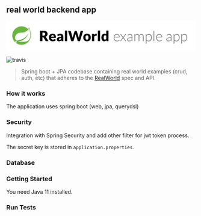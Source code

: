 ## real world backend app

![logo](example-logo.png)

![travis](https://travis-ci.com/Rebwon/real-world-backend.svg?branch=master)

> Spring boot + JPA codebase containing real world examples (crud, auth, etc) that adheres to the [RealWorld](https://github.com/gothinkster/realworld/tree/master/api) spec and API.

### How it works

The application uses spring boot (web, jpa, querydsl)

### Security

Integration with Spring Security and add other filter for jwt token process.

The secret key is stored in `application.properties.`

### Database

### Getting Started

You need Java 11 installed.

### Run Tests